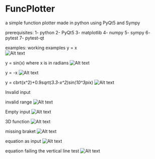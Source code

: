 # FuncPlotter
a simple function plotter made in python using PyQt5 and Sympy

prerequisites:
1- python
2- PyQt5
3- matplotlib
4- numpy
5- sympy
6- pytest
7- pytest-qt

examples:
working examples
y = x                                       
![Alt text](exp1.png?raw=true "Optional Title")

y = sin(x) where x is in radians
![Alt text](exp2.png?raw=true "Optional Title")



y = -x
![Alt text](exp3.png?raw=true "Optional Title")



y = cbrt(x^2)+0.9*sqrt(3.3-x^2)*sin(10^3*pi*x)
![Alt text](exp4.png?raw=true "Optional Title")

Invalid input

invalid range
![Alt text](exp5.png?raw=true "Optional Title")



Empty input
![Alt text](exp6.png?raw=true "Optional Title")



3D function
![Alt text](exp7.png?raw=true "Optional Title")



missing braket
![Alt text](exp8.png?raw=true "Optional Title")



equation as input
![Alt text](exp9.png?raw=true "Optional Title")



equation failing the vertical line test
![Alt text](exp10.png?raw=true "Optional Title")
